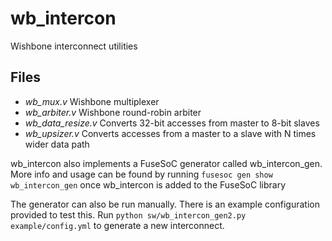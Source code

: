 wb_intercon
===========

Wishbone interconnect utilities

Files
-----

- *wb_mux.v* Wishbone multiplexer
- *wb_arbiter.v* Wishbone round-robin arbiter
- *wb_data_resize.v* Converts 32-bit accesses from master to 8-bit slaves
- *wb_upsizer.v* Converts accesses from a master to a slave with N times wider data path

wb_intercon also implements a FuseSoC generator called wb_intercon_gen. More info and usage can be found by running `fusesoc gen show wb_intercon_gen` once wb_intercon is added to the FuseSoC library

The generator can also be run manually. There is an example configuration provided to test this. Run `python sw/wb_intercon_gen2.py example/config.yml` to generate a new interconnect.